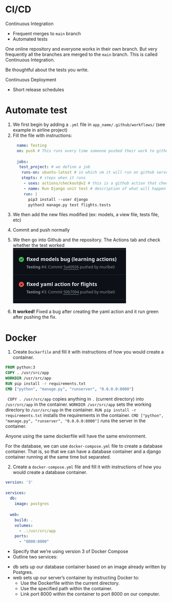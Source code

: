# CI/CD

Continuous Integration
* Frequent merges to `main` branch
* Automated tests

One online repository and everyone works in their own branch.
But very frequently all the branches are merged to the `main` branch. This is called Continuous Integration.

Be thoughtful about the tests you write.

Continuous Deployment
* Short release schedules


# Automate test

1. We first begin by adding a `.yml` file in `app_name/.github/workflows/` (see example in airline project)
2. Fill the file with instructions:
```yaml
     name: Testing
     on: push # This runs every time someone pushed their work to github

     jobs:
      test_project: # we define a job
       runs-on: ubuntu-latest # in which vm it will run on github servers
       stepts: # steps when it runs
        - uses: actions/checkout@v2 # this is a github action that checks out the code
        - name: Run Django unit test # description of what will happen
        run: |
          pip3 install --user django
          python3 manage.py test flights.tests
```
3. We then add the new files modified (ex: models, a view file, tests file, etc)
4. Commit and push normally
5. We then go into Github and the repository. The Actions tab and check whether the test worked
![img.png](img.png)

6. **It worked!** Fixed a bug after creating the yaml action and it run green after pushing the fix.

# Docker

1. Create `Dockerfile` and fill it with instructions of how you would create a container.
```dockerfile
FROM python:3
COPY . /usr/src/app
WORKDIR /usr/src/app
RUN pip install -r requirements.txt
CMD ["python", "manage.py", "runserver", "0.0.0.0:8000"]
```

` COPY . /usr/src/app` copies anything in `.` (current directory) into `/usr/src/app` in the container.
`WORKDIR /usr/src/app` sets the working directory to `/usr/src/app` in the container.
`RUN pip install -r requirements.txt` installs the requirements in the container.
`CMD ["python", "manage.py", "runserver", "0.0.0.0:8000"]` runs the server in the container.

Anyone using the same dockerfile will have the same environment.

For the database, we can use `docker-compose.yml` file to create a database container.
That is, so that we can have a database container and a django container running at the same time but separated.

2. Create a `docker-compose.yml` file and fill it with instructions of how you would create a database container.
```yaml
version: '3'

services:
  db:
    image: postgres

  web:
    build: .
    volumes:
      - .:/usr/src/app
    ports:
      - "8000:8000"

```

* Specify that we’re using version 3 of Docker Compose
* Outline two services:

- db sets up our database container based on an image already written by Postgres.
- web sets up our server’s container by instructing Docker to:
  - Use the Dockerfile within the current directory.
  - Use the specified path within the container.
  - Link port 8000 within the container to port 8000 on our computer.

